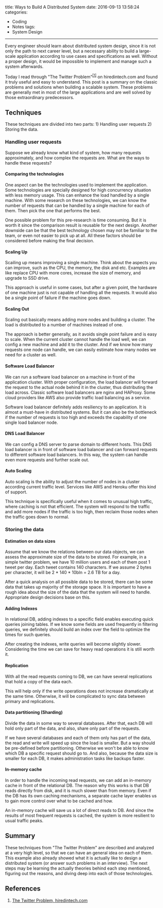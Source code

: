 title: Ways to Build A Distributed System
date: 2016-09-13 13:58:24
categories:
 - Coding
 - Notes
tags:
 - System Design
---

Every engineer should learn about distributed system design, since it is not only the path to next career level, but a necessary ability to build a large-scale application according to use cases and specifications as well. Without a proper design, it would be impossible to implement and manage such a system afterwards. 

Today I read through "The Twitter Problem"<sup>[[1]](#References)</sup> on hiredintech.com and found it truly useful and easy to understand. This post is a summary on the classic problems and solutions when building a scalable system. These problems are generally met in most of the large applications and are well solved by those extraordinary predecessors. 

## Techniques

These techniques are divided into two parts: 1) Handling user requests 2) Storing the data. 

### Handling user requests

Suppose we already know what kind of system, how many requests approximately, and how complex the requests are. What are the ways to handle these requests?

#### Comparing the technologies

One aspect can be the technologies used to implement the application. Some technologies are specially designed for high concurrency situation with less memory usage. This can enhance the load handled by a single machine. With some research on these technologies, we can know the number of requests that can be handled by a single machine for each of them. Then pick the one that performs the best. 

One possible problem for this pre-research is time consuming. But it is worth it since the comparison result is reusable for the next design. Another downside can be that the best technology chosen may not be familiar to the team, or even not easier to pick up at all. All these factors should be considered before making the final decision. 

#### Scaling Up

Scailing up means improving a single machine. Think about the aspects you can improve, such as the CPU, the memory, the disk and etc. Examples are like replace CPU with more cores, increase the size of memory, and upgrade to SSD drive. 

This approach is useful in some cases, but after a given point, the hardware of one machine just is not capable of handling all the requests. It would also be a single point of failure if the machine goes down. 

#### Scaling Out

Scaling out basically means adding more nodes and building a cluster. The load is distributed to a number of machines instead of one. 

The approach is better generally, as it avoids single point failure and is easy to scale. When the current cluster cannot handle the load well, we can config a new machine and add it to the cluster. And if we know how many requests one node can handle, we can easily estimate how many nodes we need for a cluster as well. 

#### Software Load Balancer

We can run a software load balancer on a machine in front of the application cluster. With proper configuration, the load balancer will forward the request to the actual node behind it in the cluster, thus distributing the load across. Classic software load balancers are nginx and HAProxy. Some cloud providers like AWS also provide traffic load balancing as a service. 

Software load balancer definitely adds resiliency to an application. It is almost a must-have in distributed systems. But it can also be the bottleneck if the number of requests is too high and exceeds the capability of one single load balancer node. 

#### DNS Load Balancer

We can config a DNS server to parse domain to different hosts. This DNS load balancer is in front of software load balancer and can forward requests to different software load balancers. In this way, the system can handle even more requests and further scale out. 

#### Auto Scaling

Auto scaling is the ability to adjust the number of nodes in a cluster according current traffic level. Services like AWS and Heroku offer this kind of support. 

This technique is specifically useful when it comes to unusual high traffic, where caching is not that efficient. The system will respond to the traffic and add more nodes if the traffic is too high, then reclaim those nodes when the traffic goes down to normal. 

### Storing the data

#### Estimation on data sizes

Assume that we know the relations between our data objects, we can assess the approximate size of the data to be stored. For example, in a simple twitter problem, we have 10 million users and each of them post 1 tweet per day. Each tweet contains 140 characters. If we assume 2 bytes per character, it will be 2 * 140 * 10bln = 2.6 TB for a day. 

After a quick analysis on all possible data to be stored, there can be some data that takes up majority of the storage space. It is important to have a rough idea about the size of the data that the system will need to handle. Appropriate design decisions base on this. 

#### Adding Indexes

In relational DB, adding indexes to a specific field enables executing quick queries joining tables. If we know some fields are used frequently in filtering queries, we definitely should build an index over the field to optimize the times for such queries.

After creating the indexes, write queries will become slightly slower. Considering the time we can save for heavy read operations it is still worth it. 

#### Replication

With all the read requests coming to DB, we can have several replications that hold a copy of the data each. 

This will help only if the write operations does not increase dramatically at the same time. Otherwise, it will be complicated to sync data between primary and replications. 

#### Data partitioning (Sharding)

Divide the data in some way to several databases. After that, each DB will hold only part of the data, and also, share only part of the requests. 

If we have several databases and each of them only has part of the data, the read and write will speed up since the load is smaller. But a way should be pre-defined before partitioning. Otherwise we won't be able to know which DB a specific request should go to. And also, because the data size is smaller for each DB, it makes administration tasks like backups faster. 

#### In-memory cache

In order to handle the incoming read requests, we can add an in-memory cache in front of the relational DB. The reason why this works is that DB reads directly from disk, and it is much slower than from memory. Even if the DB has its own caching mechanisms, a separate cache layer enables us to gain more control over what to be cached and how. 

An in-memory cache will save us a lot of direct reads to DB. And since the results of most frequent requests is cached, the system is more resilient to usual traffic peaks. 

## Summary

These techniques from "The Twitter Problem" are described and analyzed at a very high level, so that we can have an general idea on each of them. This example also already showed what it is actually like to design a distributed system (or answer such problems in an interview). The next steps may be learning the actually theories behind each step mentioned, figuring out the reasons, and diving deep into each of those technologies. 

## References

1. [The Twitter Problem, hiredintech.com](http://www.hiredintech.com/data/uploads/hiredintech_system_design_the_twitter_problem_beta.pdf)
